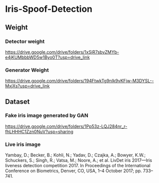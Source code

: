 # Iris-Spoof-Detection

## Weight
### Detector weight
https://drive.google.com/drive/folders/1xSjR7sbvZMYb-e4jKUMbbbWD5w1Byo0T?usp=drive_link

### Generator Weight
https://drive.google.com/drive/folders/194FtwkTg9nIk9vKFjw-M3DYSL--MxjXs?usp=drive_link

## Dataset
### Fake iris image generated by GAN
https://drive.google.com/drive/folders/1Pp53z-LQJ284nr_r-fhLHHHC1Zzn0NuV?usp=sharing

### Live iris image
Yambay, D.; Becker, B.; Kohli, N.; Yadav, D.; Czajka, A.; Bowyer, K.W.; Schuckers, S.; Singh, R.; Vatsa, M.; Noore, A.; et al. LivDet iris 2017—Iris liveness detection competition 2017. In Proceedings of the International Conference on Biometrics, Denver, CO, USA, 1–4 October 2017; pp. 733–741.